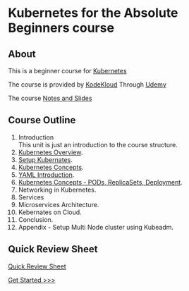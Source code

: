 # Kubernetes for the Absolute Beginners course
## About
This is a beginner course for [Kubernetes](https://kubernetes.io/)

The course is provided by [KodeKloud](https://kodekloud.com/) Through [Udemy](https://www.udemy.com/share/101to43@LrgBm-qi3BUXBuoMETpgf8B9kekfua1Ns_ofRpaJAdcZWsSEUBTRsCAc7eTgVqZQLw==/)

The course [Notes and Slides](/Kubernetes-For-Beginners-Mumshad_Mannambeth.pdf)

## Course Outline
1. Introduction  
    This unit is just an introduction to the course structure.
2. [Kubernetes Overview](./unit02-k8s-overview/README.md).
3. [Setup Kubernates](./unit03-setup-k8/README.md).
4. [Kubernetes Concepts](./unit04-k8s-concepts/README.md).
5. [YAML Introduction](./unit05-yaml-introduction/README.md).
6. [Kubernetes Concepts - PODs, ReplicaSets, Deployment](./unit06-k8s-concepts-pods-replicaSets-deployment/README.md).
7. Networking in Kubernetes.
8. Services
9. Microservices Architecture.
10. Kebernates on Cloud.
11. Conclusion.
12. Appendix - Setup Multi Node cluster using Kubeadm.


## Quick Review Sheet
[Quick Review Sheet](./Review-Sheet.md)

[Get Started >>>](./unit02-k8s-overview/README.md)